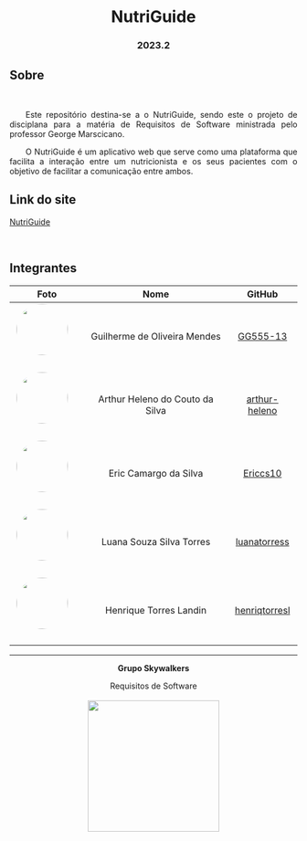 

<h1 align="center"> NutriGuide </h1>
<h3 align="center"> 2023.2 </h3>

## Sobre 


<br>


<p align="justify">&emsp;&emsp;Este repositório destina-se a o NutriGuide, sendo este o projeto de disciplana para a matéria de Requisitos de Software ministrada pelo professor George Marscicano.                                                           

<p align="justify">&emsp;&emsp;O NutriGuide é um aplicativo web que serve como uma plataforma que facilita a interação entre um nutricionista e os seus pacientes com o objetivo de facilitar a comunicação entre ambos.

## Link do site 
[NutriGuide](https://nutriguide-req.netlify.app/inicio) 


<br>


## Integrantes

|                                                                                          **Foto**                                                                                          |         **Nome**         |                       **GitHub**                        |
| :----------------------------------------------------------------------------------------------------------------------------------------------------------------------------------------: | :----------------------: | :-----------------------------------------------------: |
|    <a href="https://github.com/GG555-13"><img src="https://avatars.githubusercontent.com/u/56366651?v=4" height="auto" width="90" style="border-radius:50%"></a> &nbsp; &nbsp; &nbsp;    |   Guilherme de Oliveira Mendes    |       [GG555-13](https://github.com/GG555-13)       |
|    <a href="https://github.com/arthur-heleno"><img src="https://avatars.githubusercontent.com/u/55404289?v=4" height="auto" width="90" style="border-radius:50%"></a> &nbsp; &nbsp; &nbsp;     | Arthur Heleno do Couto da Silva |        [arthur-heleno](https://github.com/arthur-heleno)        |
|    <a href="https://github.com/Ericcs10"><img src="https://avatars.githubusercontent.com/u/98559406?v=4" height="auto" width="90" style="border-radius:50%"></a> &nbsp; &nbsp; &nbsp;    | Eric Camargo da Silva |       [Ericcs10 ](https://github.com/Ericcs10)       |
|    <a href="https://github.com/luanatorress"><img src="https://avatars.githubusercontent.com/u/129525424?v=4" height="auto" width="90" style="border-radius:50%"></a> &nbsp; &nbsp; &nbsp;     |    Luana Souza Silva Torres     |        [luanatorress](https://github.com/luanatorress)        |
|   <a href="https://github.com/henriqtorresl"><img src="https://avatars.githubusercontent.com/u/102327244?v=4" height="auto" width="90" style="border-radius:50%"></a> &nbsp; &nbsp; &nbsp;   | Henrique Torres Landin  |     [henriqtorresl](https://github.com/henriqtorresl)     |


<hr/>
<p align="center"><b>Grupo Skywalkers</b></p>
<p align="center">Requisitos de Software<br /><br />
<a href="https://fga.unb.br" target="_blank"><img width="230"src="https://4.bp.blogspot.com/-0aa6fAFnSnA/VzICtBQgciI/AAAAAAAARn4/SxVsQPFNeE0fxkCPVgMWbhd5qIEAYCMbwCLcB/s1600/unb-gama.png"></a>
</p>
